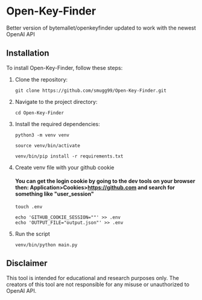 # Open-Key-Finder
Better version of bytemallet/openkeyfinder updated to work with the newest OpenAI API

## Installation
To install Open-Key-Finder, follow these steps:

1. Clone the repository:
	```shell
	git clone https://github.com/smugg99/Open-Key-Finder.git
	```

2. Navigate to the project directory:
	```shell
	cd Open-Key-Finder
	```

3. Install the required dependencies:
	```shell
	python3 -m venv venv
	```
	```shell
	source venv/bin/activate
	```
	```shell
	venv/bin/pip install -r requirements.txt
	```

4. Create venv file with your github cookie

	#### You can get the login cookie by going to the dev tools on your browser then: Application>Cookies>https://github.com and search for something like "user_session"

	```shell
	touch .env
	```
	```shell
	echo 'GITHUB_COOKIE_SESSION=""' >> .env
	echo 'OUTPUT_FILE="output.json"' >> .env
	```
	
1. Run the script
	```shell
	venv/bin/python main.py
	```

## Disclaimer 
This tool is intended for educational and research purposes only. The creators of this tool are not responsible for any misuse or unauthorized to OpenAI API.